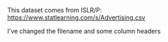 This dataset comes from ISLR/P: https://www.statlearning.com/s/Advertising.csv  

I've changed the filename and some column headers